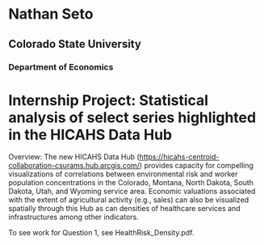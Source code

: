 # Nathan Seto
## Colorado State University
### Department of Economics
# Internship Project: Statistical analysis of select series highlighted in the HICAHS Data Hub

Overview: The new HICAHS Data Hub (https://hicahs-centroid-collaboration-csurams.hub.arcgis.com/)
provides capacity for compelling visualizations of correlations between environmental risk and worker
population concentrations in the Colorado, Montana, North Dakota, South Dakota, Utah, and Wyoming
service area. Economic valuations associated with the extent of agricultural activity (e.g., sales) can also
be visualized spatially through this Hub as can densities of healthcare services and infrastructures among
other indicators.

To see work for Question 1, see HealthRisk_Density.pdf. 
